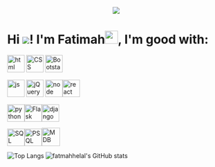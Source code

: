 

<p align="center">
  <img src="https://i.imgur.com/5A22MNp.gif" />
</p>

<h1> Hi <img src="https://komarev.com/ghpvc/?username=fatmahhelal&color=blueviolet"/>! I'm Fatimah<img src="https://raw.githubusercontent.com/MartinHeinz/MartinHeinz/master/wave.gif" width="30px">, I'm good with:</h1>

<img height="40" src="https://www.flaticon.com/svg/vstatic/svg/888/888909.svg?token=exp=1615312352~hmac=a436120221c3f84c1cdb7e28eea1f5ff" alt="html"> <img height="40" src="https://www.flaticon.com/svg/vstatic/svg/888/888897.svg?token=exp=1615312307~hmac=1ec7cbec5df5428a8b1dce7347336bcd" alt="CSS"> <img height="40" src="https://cdn.worldvectorlogo.com/logos/bootstrap-5-1.svg" alt="Bootstarp"> 

<img height="40" src="https://www.flaticon.com/svg/vstatic/svg/541/541509.svg?token=exp=1615312496~hmac=b2a355f1263e414bc91fe4ef0b332439" alt="js"> <img height="40" src="https://cdn.iconscout.com/icon/free/png-512/jquery-10-1175155.png" alt="jQuery"> <img height="40" src="https://img.icons8.com/color/452/nodejs.png" alt="node"><img height="40" src="https://www.flaticon.com/svg/vstatic/svg/973/973776.svg?token=exp=1615312541~hmac=2445d89d71515e3d11e785bb485cb6df" alt="react">

<img height="40" src="https://www.flaticon.com/svg/vstatic/svg/919/919852.svg?token=exp=1615312396~hmac=170950ae28067ba8938284eaf6ec9a91"  alt="python" ><img height="40" src="https://cdn.iconscout.com/icon/free/png-256/flask-51-285137.png" alt="Flask"><img height="40" src="https://img.icons8.com/ios/452/django.png" alt="django" >


<img height="40" src="https://www.flaticon.com/svg/vstatic/svg/3161/3161133.svg?token=exp=1615315196~hmac=2bf386dee6aa0862f3e892856c66f110" alt="SQL"><img height="40" src="https://cdn.iconscout.com/icon/free/png-512/postgresql-11-1175122.png" alt="PSQL"><img height="42" src="http://cdn.app.compendium.com/uploads/user/e7c690e8-6ff9-102a-ac6d-e4aebca50425/f4a5b21d-66fa-4885-92bf-c4e81c06d916/Image/e5eee315a17de0d7f56117077eb71fa9/mongo.png" alt="MDB">



![Top Langs](https://github-readme-stats.vercel.app/api/top-langs/?username=fatmahhelal&layout=compact&theme=radical)
![fatmahhelal's GitHub stats](https://github-readme-stats.vercel.app/api?username=fatmahhelal&show_icons=true&theme=radical)



<!--
**fatmahhelal/fatmahhelal** is a ✨ _special_ ✨ repository because its `README.md` (this file) appears on your GitHub profile.

Here are some ideas to get you started:

- 🔭 I’m currently working on ...
- 🌱 I’m currently learning ...
- 👯 I’m looking to collaborate on ...
- 🤔 I’m looking for help with ...
- 💬 Ask me about ...
- 📫 How to reach me: ...
- 😄 Pronouns: ...
- ⚡ Fun fact: ...
-->
